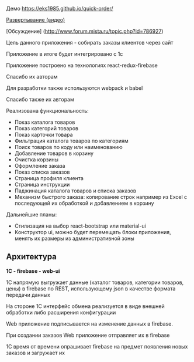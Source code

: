 Демо https://eks1985.github.io/quick-order/

[Развертывание (видео)](https://firebasestorage.googleapis.com/v0/b/quick-order-de84c.appspot.com/o/quick-order-deploy.avi?alt=media&token=164d1b4a-ce40-463e-ab93-f660e950dca0)

[Обсуждение] (http://www.forum.mista.ru/topic.php?id=786927)


Цель данного приложения - собирать заказы клиентов через сайт

Приложение в итоге будет интегрировано с 1с

Приложение построено на технологиях react-redux-firebase

Спасибо их авторам

Для разработки также используются webpack и babel

Спасибо также их авторам

Реализована функциональность:

 - Показ каталога товаров
 - Показ категорий товаров
 - Показ карточки товара
 - Фильтрация каталога товаров по категориям
 - Поиск товаров по коду или наименованию
 - Добавление товаров в корзину
 - Очистка корзины
 - Оформление заказа
 - Показ списка заказов
 - Страница профиля клиента
 - Страница инструкции
 - Паджинация каталога товаров и списка заказов
 - Механизм быстрого заказа: копирование строк например из Excel с последующей их обработкой и добавлением в корзину

Дальнейшие планы:

 - Стилизация на выбор react-bootstrap или material-ui
 - Конструктор ui, можно будет перемещать блоки приложения, менять их размеры из административной зоны

Архитектура
---

 **1С - firebase - web-ui**

1С напрямую выгружает данные (каталог товаров, категории товаров, цены) в firebase по REST, использующему json в качестве формата передачи данных

На стороне 1С интерфейс обмена реализуется в виде внешней обработки либо расширения конфигурации

Web приложение подписывается на изменение данных в firebase.

При создании заказов Web приложение отправляет их в firebase

1С время от времени опрашивает firebase на предмет появления новых заказов и загружает их

 
 
